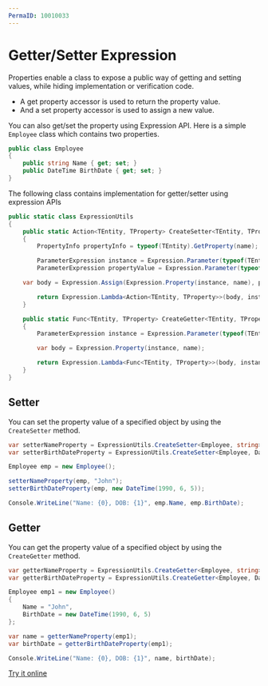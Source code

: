 ```yaml
---
PermaID: 10010033
---
```



# Getter/Setter Expression

Properties enable a class to expose a public way of getting and setting values, while hiding implementation or verification code.

 - A get property accessor is used to return the property value.
 - And a set property accessor is used to assign a new value. 

You can also get/set the property using Expression API. Here is a simple `Employee` class which contains two properties.

```csharp
public class Employee
{
    public string Name { get; set; }
    public DateTime BirthDate { get; set; }
}
```

The following class contains implementation for getter/setter using expression APIs

```csharp
public static class ExpressionUtils
{
    public static Action<TEntity, TProperty> CreateSetter<TEntity, TProperty>(string name) where TEntity: class
    {
        PropertyInfo propertyInfo = typeof(TEntity).GetProperty(name);

        ParameterExpression instance = Expression.Parameter(typeof(TEntity), "instance");
        ParameterExpression propertyValue = Expression.Parameter(typeof(TProperty), "propertyValue");

	var body = Expression.Assign(Expression.Property(instance, name), propertyValue);

        return Expression.Lambda<Action<TEntity, TProperty>>(body, instance, propertyValue).Compile();
    }

    public static Func<TEntity, TProperty> CreateGetter<TEntity, TProperty>(string name) where TEntity: class
    {
        ParameterExpression instance = Expression.Parameter(typeof(TEntity), "instance");

        var body = Expression.Property(instance, name);

        return Expression.Lambda<Func<TEntity, TProperty>>(body, instance).Compile();
    }
}
```
## Setter

You can set the property value of a specified object by using the `CreateSetter` method.

```csharp
var setterNameProperty = ExpressionUtils.CreateSetter<Employee, string>("Name");
var setterBirthDateProperty = ExpressionUtils.CreateSetter<Employee, DateTime>("BirthDate");

Employee emp = new Employee();

setterNameProperty(emp, "John");
setterBirthDateProperty(emp, new DateTime(1990, 6, 5));

Console.WriteLine("Name: {0}, DOB: {1}", emp.Name, emp.BirthDate);
```

## Getter

You can get the property value of a specified object by using the `CreateGetter` method.

```csharp
var getterNameProperty = ExpressionUtils.CreateGetter<Employee, string>("Name");
var getterBirthDateProperty = ExpressionUtils.CreateGetter<Employee, DateTime>("BirthDate");

Employee emp1 = new Employee()
{
    Name = "John",
    BirthDate = new DateTime(1990, 6, 5)
};

var name = getterNameProperty(emp1);
var birthDate = getterBirthDateProperty(emp1);

Console.WriteLine("Name: {0}, DOB: {1}", name, birthDate);
```

[Try it online](https://dotnetfiddle.net/IiTlLS)
